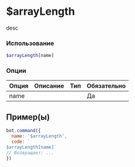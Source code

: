 # $arrayLength
desc
### Использование
```php
$arrayLength[name]
```

### Опции

| Опция | Описание | Тип | Обязательно |
|--------|-------------|------|----------|
| name |  |  | Да |  
## Пример(ы)

```javascript
bot.command({
  name: '$arrayLength',
  code: `
$arrayLength[name]`
// Возвращает: ...
})
```